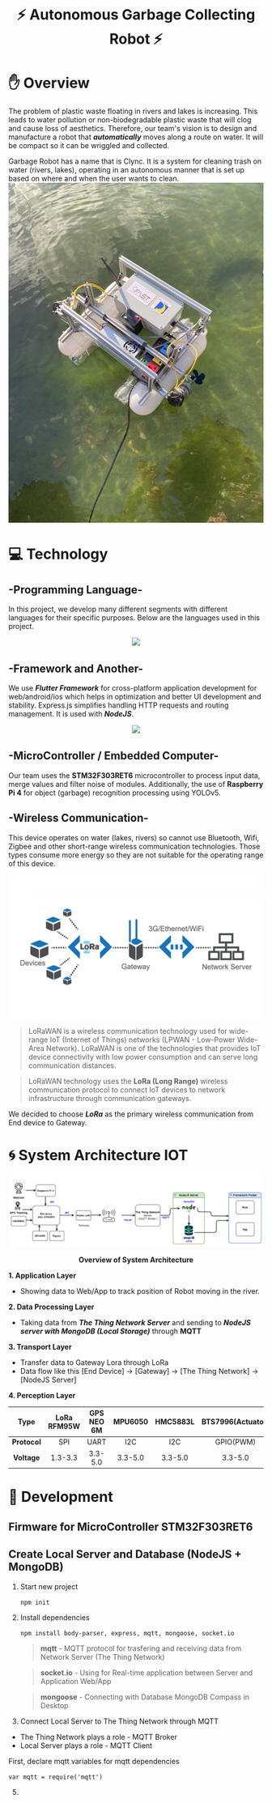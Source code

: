 <h1 align="center">⚡ Autonomous Garbage Collecting Robot ⚡</h1>

# ✋ Overview 
The problem of plastic waste floating in rivers and lakes is increasing. This leads to water pollution or non-biodegradable plastic waste that will clog and cause loss of aesthetics. Therefore, our team's vision is to design and manufacture a robot that ***automatically*** moves along a route on water. It will be compact so it can be wriggled and collected.

Garbage Robot has a name that is Clync. It is a system for cleaning trash on water (rivers, lakes), operating in an autonomous manner that is set up based on where and when the user wants to clean.
![Image Product](https://github.com/vinhdevED/Garbage_robot/blob/main/Images/Final_Product.jpg)

# 💻 Technology
## -Programming Language-
In this project, we develop many different segments with different languages ​​for their specific purposes. Below are the languages ​​used in this project.
<p align="center">
  <a href="https://skillicons.dev">
    <img src="https://skillicons.dev/icons?i=c,javascript,dart,python" />
  </a>
</p>

## -Framework and Another-
We use ***Flutter Framework*** for cross-platform application development for web/android/ios which helps in optimization and better UI development and stability. Express.js simplifies handling HTTP requests and routing management. It is used with ***NodeJS***.
<p align="center">
  <a href="https://skillicons.dev">
    <img src="https://skillicons.dev/icons?i=flutter,expressjs,mongodb,nodejs" />
  </a>
</p>

## -MicroController / Embedded Computer-
Our team uses the **STM32F303RET6** microcontroller to process input data, merge values ​​and filter noise of modules. Additionally, the use of **Raspberry Pi 4** for object (garbage) recognition processing using YOLOv5.

## -Wireless Communication-
This device operates on water (lakes, rivers) so cannot use Bluetooth, Wifi, Zigbee and other short-range wireless communication technologies. Those types consume more energy so they are not suitable for the operating range of this device.

![Image LoRa](https://github.com/vinhdevED/Garbage_robot/blob/main/Images/lorawan_flow.png)

>LoRaWAN is a wireless communication technology used for wide-range IoT (Internet of Things) networks (LPWAN - Low-Power Wide-Area Network). LoRaWAN is one of the technologies that provides IoT device connectivity with low power consumption and can serve long communication distances.

>LoRaWAN technology uses the **LoRa (Long Range)** wireless communication protocol to connect IoT devices to network infrastructure through communication gateways.

We decided to choose ***LoRa*** as the primary wireless communication from End device to Gateway.

# 🌀 System Architecture IOT

![Image LoRa](https://github.com/vinhdevED/Garbage_robot/blob/main/Images/system_architecture.png)
<p align="center"><strong>Overview of System Architecture</strong></p>

**1. Application Layer**
  + Showing data to Web/App to track position of Robot moving in the river.

**2. Data Processing Layer**
  + Taking data from ***The Thing Network Server*** and sending to ***NodeJS server with MongoDB (Local Storage)*** through **MQTT**

**3. Transport Layer**
  + Transfer data to Gateway Lora through LoRa
  + Data flow like this [End Device] -> [Gateway] -> [The Thing Network] -> [NodeJS Server]
    
**4. Perception Layer**
   
   | Type | LoRa RFM95W | GPS NEO 6M | MPU6050 | HMC5883L | BTS7996(Actuator) | Raspberry Pi 4 |
   | :----: | :----: | :----: | :----: | :----: | :----: | :----: |
   | **Protocol** | SPI | UART | I2C | I2C | GPIO(PWM) | SPI |
   | **Voltage** | 1.3-3.3 | 3.3-5.0 | 3.3-5.0 | 3.3-5.0 | 3.3-5.0 | Empty |

# 📣 Development
## Firmware for MicroController STM32F303RET6
## Create Local Server and Database (NodeJS + MongoDB)
1. Start new project
   ```
   npm init
   ```
2. Install dependencies
   ```
   npm install body-parser, express, mqtt, mongoose, socket.io
   ```
   > **mqtt** - MQTT protocol for trasfering and receiving data from Network Server (The Thing Network)
   
   > **socket.io** - Using for Real-time application between Server and Application Web/App

   > **mongoose** - Connecting with Database MongoDB Compass in Desktop
   
3. Connect Local Server to The Thing Network through MQTT
  + The Thing Network plays a role - MQTT Broker 
  + Local Server plays a role - MQTT Client
    
  First, declare mqtt variables for mqtt dependencies
   ```
   var mqtt = require('mqtt')
   ```
5. 
   
   



